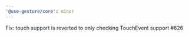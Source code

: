 ```yaml
---
'@use-gesture/core': minor
---
```


Fix: touch support is reverted to only checking TouchEvent support #626
